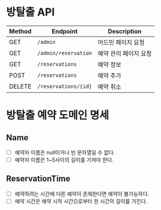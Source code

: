 # 방탈출 API

| Method | Endpoint             | Description  |
|--------|----------------------|--------------|
| GET    | `/admin`             | 어드민 페이지 요청   |
| GET    | `/admin/reservation` | 예약 관리 페이지 요청 |
| GET    | `/reservations`      | 예약 정보        |
| POST   | `/reservations`      | 예약 추가        |
| DELETE | `/reservations/{id}` | 예약 취소        |

# 방탈출 예약 도메인 명세

## Name

- [ ] 예약자 이름은 null이거나 빈 문자열일 수 없다.
- [ ] 예약자 이름은 1~5사이의 길이를 가져야 한다.

## ReservationTime

- [ ] 예약하려는 시간에 다른 예약이 존재한다면 예약이 불가능하다.
- [ ] 예약 시간은 예약 시작 시간으로부터 한 시간의 길이를 가진다.
